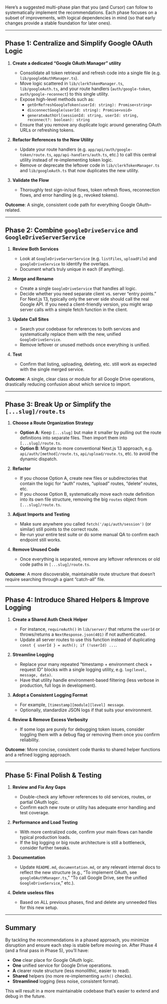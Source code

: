 Here’s a suggested multi-phase plan that you (and Cursor) can follow to systematically implement the recommendations. Each phase focuses on a subset of improvements, with logical dependencies in mind (so that early changes provide a stable foundation for later ones).

---

## Phase 1: Centralize and Simplify Google OAuth Logic

1. **Create a dedicated “Google OAuth Manager” utility**  
   - Consolidate all token retrieval and refresh code into a single file (e.g. `lib/googleOAuthManager.ts`).
   - Move logic scattered in `lib/clerkTokenManager.ts`, `lib/googleAuth.ts`, and your route handlers (`auth/google-token`, `auth/google-reconnect`) to this single utility.
   - Expose high-level methods such as:
     - `getOrRefreshGoogleToken(userId: string): Promise<string>`  
     - `disconnectGoogle(userId: string): Promise<void>`  
     - `generateAuthUrl(sessionId: string, userId: string, reconnect?: boolean): string`  
   - Ensure that you remove any duplicate logic around generating OAuth URLs or refreshing tokens.

2. **Refactor References to the New Utility**  
   - Update your route handlers (e.g. `app/api/auth/google-token/route.ts`, `app/api-handlers/auth.ts`, etc.) to call this central utility instead of re-implementing token logic.
   - Remove or deprecate the leftover code in `lib/clerkTokenManager.ts` and `lib/googleAuth.ts` that now duplicates the new utility.

3. **Validate the Flow**  
   - Thoroughly test sign-in/out flows, token refresh flows, reconnection flows, and error handling (e.g., revoked tokens).

**Outcome**: A single, consistent code path for everything Google OAuth–related.

---

## Phase 2: Combine `googleDriveService` and `GoogleDriveServerService`

1. **Review Both Services**  
   - Look at `GoogleDriveServerService` (e.g. `listFiles`, `uploadFile`) and `googleDriveService` to identify the overlaps.  
   - Document what’s truly unique in each (if anything).

2. **Merge and Rename**  
   - Create a single `GoogleDriveService` that handles all logic.  
   - Decide whether you need separate client vs. server “entry points.” For Next.js 13, typically only the server side should call the real Google API. If you need a client-friendly version, you might wrap server calls with a simple fetch function in the client.

3. **Update Call Sites**  
   - Search your codebase for references to both services and systematically replace them with the new, unified `GoogleDriveService`.
   - Remove leftover or unused methods once everything is unified.

4. **Test**  
   - Confirm that listing, uploading, deleting, etc. still work as expected with the single merged service.

**Outcome**: A single, clear class or module for all Google Drive operations, drastically reducing confusion about which service to import.

---

## Phase 3: Break Up or Simplify the `[...slug]/route.ts`

1. **Choose a Route Organization Strategy**  
   - **Option A**: Keep `[...slug]` but make it smaller by pulling out the route definitions into separate files. Then import them into `[...slug]/route.ts`.  
   - **Option B**: Migrate to more conventional Next.js 13 approach, e.g. `api/auth/[method]/route.ts`, `api/upload/route.ts`, etc. to avoid the dynamic dispatch.

2. **Refactor**  
   - If you choose Option A, create new files or subdirectories that contain the logic for “auth” routes, “upload” routes, “delete” routes, etc.  
   - If you choose Option B, systematically move each route definition into its own file structure, removing the big `routes` object from `[...slug]/route.ts`.

3. **Adjust Imports and Testing**  
   - Make sure anywhere you called `fetch('/api/auth/session')` (or similar) still points to the correct route.  
   - Re-run your entire test suite or do some manual QA to confirm each endpoint still works.

4. **Remove Unused Code**  
   - Once everything is separated, remove any leftover references or old code paths in `[...slug]/route.ts`.

**Outcome**: A more discoverable, maintainable route structure that doesn’t require searching through a giant “catch-all” file.

---

## Phase 4: Introduce Shared Helpers & Improve Logging

1. **Create a Shared Auth Check Helper**  
   - For instance, `requireAuth()` in `lib/server/` that returns the `userId` or throws/returns a `NextResponse.json(401)` if not authenticated.  
   - Update all server routes to use this function instead of duplicating `const { userId } = auth(); if (!userId) ...`.

2. **Streamline Logging**  
   - Replace your many repeated “timestamp + environment check + request ID” blocks with a single logging utility, e.g. `log(level, message, data)`.  
   - Have that utility handle environment-based filtering (less verbose in production, full logs in development).

3. **Adopt a Consistent Logging Format**  
   - For example, `[timestamp][module][level] message`.  
   - Optionally, standardize JSON logs if that suits your environment.

4. **Review & Remove Excess Verbosity**  
   - If some logs are purely for debugging token issues, consider toggling them with a debug flag or removing them once you confirm reliability.

**Outcome**: More concise, consistent code thanks to shared helper functions and a refined logging approach.

---

## Phase 5: Final Polish & Testing

1. **Review and Fix Any Gaps**  
   - Double-check any leftover references to old services, routes, or partial OAuth logic.  
   - Confirm each new route or utility has adequate error handling and test coverage.

2. **Performance and Load Testing**  
   - With more centralized code, confirm your main flows can handle typical production loads.  
   - If the big logging or big route architecture is still a bottleneck, consider further tweaks.

3. **Documentation**  
   - Update `README.md`, `documentation.md`, or any relevant internal docs to reflect the new structure (e.g., “To implement OAuth, see `googleOAuthManager.ts`,” “To call Google Drive, see the unified `GoogleDriveService`,” etc.).

5. **Delete useless files**  
    - Based on ALL previous phases, find and delete any unneeded files for this new setup.

---

## Summary

By tackling the recommendations in a phased approach, you minimize disruption and ensure each step is stable before moving on. After Phase 4 (and a final pass in Phase 5), you’ll have:

- **One** clear place for Google OAuth logic.
- **One** unified service for Google Drive operations.
- **A** clearer route structure (less monolithic, easier to read).
- **Shared** helpers (no more re-implementing `auth()` checks).
- **Streamlined** logging (less noise, consistent format).

This will result in a more maintainable codebase that’s easier to extend and debug in the future.